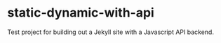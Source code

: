 static-dynamic-with-api
=======================

Test project for building out a Jekyll site with a Javascript API backend.
